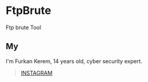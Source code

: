 # FtpBrute
Ftp brute Tool
## My
I'm Furkan Kerem, 14 years old, cyber security expert.


> [INSTAGRAM](https://Instagram.com/security.fk/)
